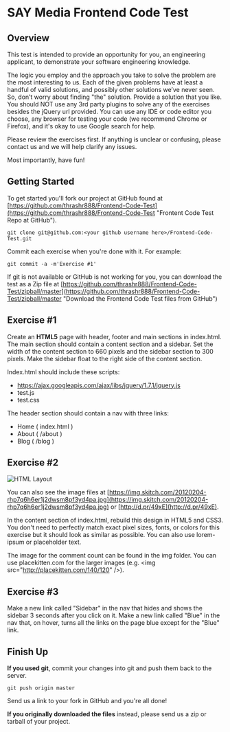 SAY Media Frontend Code Test
==============================

Overview
--------

This test is intended to provide an opportunity for you, an engineering applicant, to demonstrate your software engineering knowledge.

The logic you employ and the approach you take to solve the problem are the most interesting to us. Each of the given problems have at least a handful of valid solutions, and possibly other solutions weʼve never seen. So, donʼt worry about finding "the" solution. Provide a solution that you like. You should NOT use any 3rd party plugins to solve any of the exercises besides the jQuery url provided. You can use any IDE or code editor you choose, any browser for testing your code (we recommend Chrome or Firefox), and it's okay to use Google search for help.

Please review the exercises first. If anything is unclear or confusing, please contact us and we will help clarify any issues.

Most importantly, have fun! 

Getting Started
---------------
To get started you'll fork our project at GitHub found at [https://github.com/thrashr888/Frontend-Code-Test](https://github.com/thrashr888/Frontend-Code-Test "Frontent Code Test Repo at GitHub").

    git clone git@github.com:<your github username here>/Frontend-Code-Test.git

Commit each exercise when you're done with it. For example:

    git commit -a -m'Exercise #1'

If git is not available or GitHub is not working for you, you can download the test as a Zip file at [https://github.com/thrashr888/Frontend-Code-Test/zipball/master](https://github.com/thrashr888/Frontend-Code-Test/zipball/master "Download the Frontend Code Test files from GitHub")

Exercise #1
-----------
Create an **HTML5** page with header, footer and main sections in index.html. The main section should contain a content section and a sidebar. Set the width of the content section to 660 pixels and the sidebar section to 300 pixels. Make the sidebar float to the right side of the content section.

Index.html should include these scripts:

- https://ajax.googleapis.com/ajax/libs/jquery/1.7.1/jquery.js
- test.js
- test.css

The header section should contain a nav with three links:

- Home ( index.html )
- About ( /about )
- Blog ( /blog )
    
Exercise #2
-----------
![HTML Layout](https://img.skitch.com/20120204-rhp7q6h6er1j2dwsm8pf3yd4pa.jpg "HTML Layout")

You can also see the image files at [https://img.skitch.com/20120204-rhp7q6h6er1j2dwsm8pf3yd4pa.jpg](https://img.skitch.com/20120204-rhp7q6h6er1j2dwsm8pf3yd4pa.jpg) or [http://d.pr/49xE](http://d.pr/49xE).

In the content section of index.html, rebuild this design in HTML5 and CSS3. You don't need to perfectly match exact pixel sizes, fonts, or colors for this exercise but it should look as similar as possible. You can also use lorem-ipsum or placeholder text.

The image for the comment count can be found in the img folder. You can use placekitten.com for the larger images (e.g. &lt;img src=&quot;http://placekitten.com/140/120&quot; /&gt;).

Exercise #3
-----------
Make a new link called "Sidebar" in the nav that hides and shows the sidebar 3 seconds after you click on it. Make a new link called "Blue" in the nav that, on hover, turns all the links on the page blue except for the "Blue" link.

Finish Up
---------
**If you used git**, commit your changes into git and push them back to the server.

    git push origin master

Send us a link to your fork in GitHub and you're all done!

**If you originally downloaded the files** instead, please send us a zip or tarball of your project.
